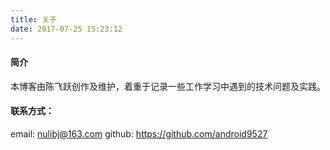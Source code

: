 ```yaml
---
title: 关于
date: 2017-07-25 15:23:12
---
```


#### 简介

本博客由陈飞跃创作及维护，着重于记录一些工作学习中遇到的技术问题及实践。

#### 联系方式：

email: nulibj@163.com
github: https://github.com/android9527

